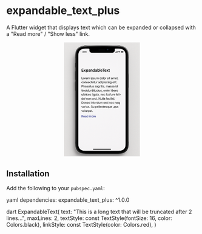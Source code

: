 

# expandable_text_plus

A Flutter widget that displays text which can be expanded or collapsed with a "Read more" / "Show less" link.

<p align="center">
<img src="assets/image.png", width="200"/>
</p>

## Installation

Add the following to your `pubspec.yaml`:

yaml
dependencies:
  expandable_text_plus: ^1.0.0
  
dart
ExpandableText(
  text: "This is a long text that will be truncated after 2 lines...",
  maxLines: 2,
  textStyle: const TextStyle(fontSize: 16, color: Colors.black),
  linkStyle: const TextStyle(color: Colors.red),
)
